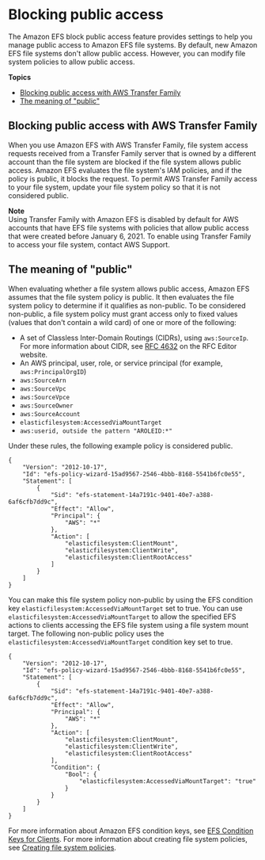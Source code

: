 # Blocking public access<a name="access-control-block-public-access"></a>

The Amazon EFS block public access feature provides settings to help you manage public access to Amazon EFS file systems\. By default, new Amazon EFS file systems don't allow public access\. However, you can modify file system policies to allow public access\.

**Topics**
+ [Blocking public access with AWS Transfer Family](#block-efs-public-access-with-transferfamily)
+ [The meaning of "public"](#what-is-a-public-policy)

## Blocking public access with AWS Transfer Family<a name="block-efs-public-access-with-transferfamily"></a>

When you use Amazon EFS with AWS Transfer Family, file system access requests received from a Transfer Family server that is owned by a different account than the file system are blocked if the file system allows public access\. Amazon EFS evaluates the file system's IAM policies, and if the policy is public, it blocks the request\. To permit AWS Transfer Family access to your file system, update your file system policy so that it is not considered public\. 

**Note**  
Using Transfer Family with Amazon EFS is disabled by default for AWS accounts that have EFS file systems with policies that allow public access that were created before January 6, 2021\. To enable using Transfer Family to access your file system, contact AWS Support\.

## The meaning of "public"<a name="what-is-a-public-policy"></a>

When evaluating whether a file system allows public access, Amazon EFS assumes that the file system policy is public\. It then evaluates the file system policy to determine if it qualifies as non\-public\. To be considered non\-public, a file system policy must grant access only to fixed values \(values that don't contain a wild card\) of one or more of the following:
+ A set of Classless Inter\-Domain Routings \(CIDRs\), using `aws:SourceIp`\. For more information about CIDR, see [RFC 4632](https://www.rfc-editor.org/rfc/rfc4632.txt) on the RFC Editor website\.
+ An AWS principal, user, role, or service principal \(for example, `aws:PrincipalOrgID`\)
+ `aws:SourceArn`
+ `aws:SourceVpc`
+ `aws:SourceVpce`
+ `aws:SourceOwner`
+ `aws:SourceAccount`
+ `elasticfilesystem:AccessedViaMountTarget`
+ `aws:userid, outside the pattern "AROLEID:*"`

Under these rules, the following example policy is considered public\.

```
{  
    "Version": "2012-10-17",
    "Id": "efs-policy-wizard-15ad9567-2546-4bbb-8168-5541b6fc0e55",
    "Statement": [
        {
            "Sid": "efs-statement-14a7191c-9401-40e7-a388-6af6cfb7dd9c",
            "Effect": "Allow",
            "Principal": {
                "AWS": "*"
            },
            "Action": [
                "elasticfilesystem:ClientMount",
                "elasticfilesystem:ClientWrite",
                "elasticfilesystem:ClientRootAccess"
            ]
        }
    ]
}
```

You can make this file system policy non\-public by using the EFS condition key `elasticfilesystem:AccessedViaMountTarget` set to true\. You can use `elasticfilesystem:AccessedViaMountTarget` to allow the specified EFS actions to clients accessing the EFS file system using a file system mount target\. The following non\-public policy uses the `elasticfilesystem:AccessedViaMountTarget` condition key set to true\.

```
{  
    "Version": "2012-10-17",
    "Id": "efs-policy-wizard-15ad9567-2546-4bbb-8168-5541b6fc0e55",
    "Statement": [
        {
            "Sid": "efs-statement-14a7191c-9401-40e7-a388-6af6cfb7dd9c",
            "Effect": "Allow",
            "Principal": {
                "AWS": "*"
            },
            "Action": [
                "elasticfilesystem:ClientMount",
                "elasticfilesystem:ClientWrite",
                "elasticfilesystem:ClientRootAccess"
            ],
            "Condition": {
                "Bool": {
                    "elasticfilesystem:AccessedViaMountTarget": "true"
                }
            }
        }
    ]
}
```

For more information about Amazon EFS condition keys, see [EFS Condition Keys for Clients](iam-access-control-nfs-efs.md#efs-condition-keys-for-nfs)\. For more information about creating file system policies, see [Creating file system policies](create-file-system-policy.md)\.